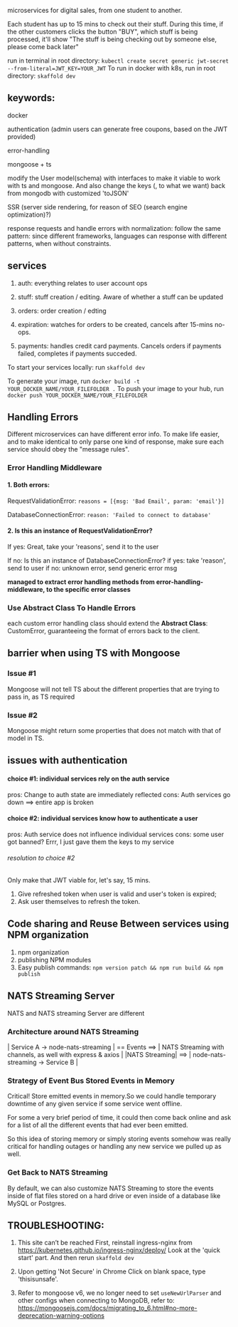 microservices for digital sales, from one student to another.

Each student has up to 15 mins to check out their stuff. During this time, if the other customers clicks the button "BUY", which stuff is being processed, it'll show "The stuff is being checking out by someone else, please come back later"

run in terminal in root directory: `kubectl create secret generic jwt-secret --from-literal=JWT_KEY=YOUR_JWT`
To run in docker with k8s, run in root directory: `skaffold dev`

## keywords:
docker

authentication (admin users can generate free coupons, based on the JWT provided)

error-handling

mongoose + ts

modify the User model(schema) with interfaces to make it viable to work with ts and mongoose. And also change the keys (, to what we want) back from mongodb with customized 'toJSON'

SSR (server side rendering, for reason of SEO (search engine optimization)?)

response requests and handle errors with normalization: follow the same pattern: since different frameworks, languages can response with different patterns, when without constraints.



## services
1. auth: 
everything relates to user account ops

2. stuff:
stuff creation / editing. Aware of whether a stuff can be updated

3. orders:
order creation / edting

4. expiration:
watches for orders to be created, cancels after 15-mins no-ops.

5. payments:
handles credit card payments. Cancels orders if payments failed, completes if payments succeded.

To start your services locally:
run `skaffold dev`

To generate your image, run `docker build -t YOUR_DOCKER_NAME/YOUR_FILEFOLDER .`
To push your image to your hub, run `docker push YOUR_DOCKER_NAME/YOUR_FILEFOLDER`

## Handling Errors
Different microservices can have different error info. To make life easier, and to make identical to only parse one kind of response, make sure each service should obey the "message rules".

### Error Handling Middleware

#### 1. Both errors:
RequestValidationError: `reasons = [{msg: 'Bad Email', param: 'email'}]`

DatabaseConnectionError: `reason: 'Failed to connect to database'`

#### 2. Is this an instance of RequestValidationError?
If yes: 
    Great, take your 'reasons', send it to the user

If no: 
    Is this an instance of DatabaseConnectionError? 
        if yes:
            take 'reason', send to user
        if no:
            unknown error, send generic error msg

**managed to extract error handling methods from error-handling-middleware, to the specific error classes**

### Use Abstract Class To Handle Errors
each custom error handling class should extend the **Abstract Class**: CustomError, guaranteeing the format of errors back to the client.

## barrier when using TS with Mongoose
### Issue #1
Mongoose will not tell TS about the different properties that are trying to pass in, as TS required

### Issue #2
Mongoose might return some properties that does not match with that of model in TS.

## issues with authentication
#### choice #1: individual services rely on the auth service
pros: Change to auth state are immediately reflected
cons: Auth services go down ==> entire app is broken

#### choice #2: individual services know how to authenticate a user
pros: Auth service does not influence individual services
cons: some user got banned? Errr, I just gave them the keys to my service

###### resolution to choice #2
Only make that JWT viable for, let's say, 15 mins.
1. Give refreshed token when user is valid and user's token is expired;
2. Ask user themselves to refresh the token.

## Code sharing and Reuse Between services using NPM organization
1. npm organization
2. publishing NPM modules
3. Easy publish commands:
`npm version patch && npm run build && npm publish`

## **NATS Streaming Server**
NATS and NATS streaming Server are different 
### Architecture around NATS Streaming
| Service A -> node-nats-streaming | == Events ==> | NATS Streaming with channels, as well with express & axios | 
|NATS Streaming| ==> | node-nats-streaming -> Service B | 

### Strategy of Event Bus Stored Events in Memory
Critical!
Store emitted events in memory.So we could handle temporary downtime of any given service if some service went offline.

For some a very brief period of time, it could then come back online and ask for a list of all the different events that had ever been emitted.

So this idea of storing memory or simply storing events somehow was really critical for handling outages or handling any new service we pulled up as well.

### Get Back to NATS Streaming
By default, we can also customize NATS Streaming to store the events inside of flat files stored on a hard drive or even inside of a database like MySQL or Postgres.

## TROUBLESHOOTING:
1. This site can’t be reached
First, reinstall ingress-nginx from https://kubernetes.github.io/ingress-nginx/deploy/
Look at the 'quick start' part.
And then rerun `skaffold dev`

2. Upon getting 'Not Secure' in Chrome
Click on blank space, type 'thisisunsafe'.

3. Refer to mongoose v6, we no longer need to set `useNewUrlParser` and other configs when connecting to MongoDB, refer to: https://mongoosejs.com/docs/migrating_to_6.html#no-more-deprecation-warning-options
